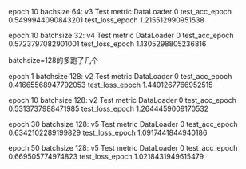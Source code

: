 epoch 10 bachsize 64: v3
Test metric             DataLoader 0
test_acc_epoch         0.5499944090843201                                                                                                                             test_loss_epoch         1.215512990951538

epoch 10 batchsize 32: v4
Test metric             DataLoader 0
test_acc_epoch         0.5723797082901001                                                                                                                             test_loss_epoch        1.1305298805236816

batchsize=128的多跑了几个

epoch 1 batchsize 128: v2
Test metric             DataLoader 0
test_acc_epoch         0.41665568947792053                                                                                                         test_loss_epoch        1.4401267766952515

epoch 10 batchsize 128: v2
Test metric             DataLoader 0
test_acc_epoch         0.5313737988471985                                                                                                                             test_loss_epoch        1.2644459009170532

epoch 30 batchsize 128: v5
Test metric             DataLoader 0
test_acc_epoch         0.6342102289199829
test_loss_epoch        1.0917441844940186

epoch 50 batchsize 128: v5
Test metric             DataLoader 0
test_acc_epoch          0.669505774974823
test_loss_epoch        1.0218431949615479
